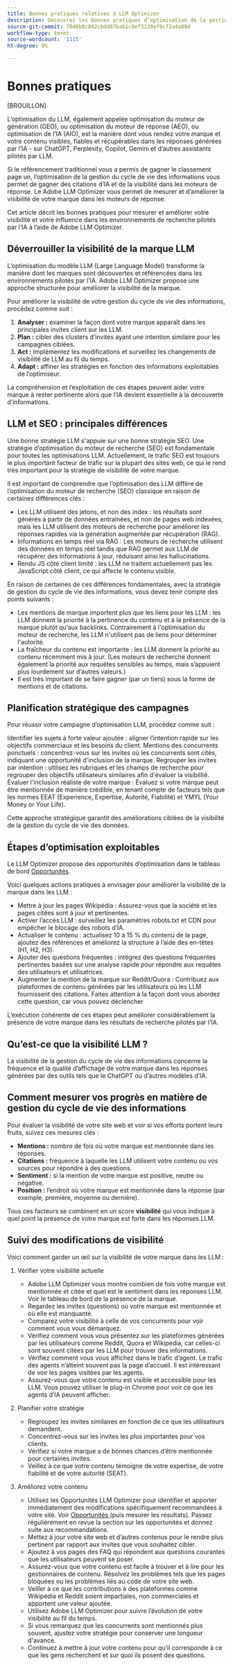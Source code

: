 ```yaml
---
title: Bonnes pratiques relatives à LLM Optimizer
description: Découvrez les bonnes pratiques d’optimisation de la gestion du cycle de vie des informations pour accroître la visibilité de la marque dans la recherche IA. Informations pour l’évaluation et l’optimisation du contenu.
source-git-commit: 70d0b8c042cbdd87bab1c9ef3139af9c72a4a09d
workflow-type: tm+mt
source-wordcount: '1115'
ht-degree: 0%

---
```



# Bonnes pratiques

[BROUILLON]

L’optimisation du LLM, également appelée optimisation du moteur de génération (GEO), ou optimisation du moteur de réponse (AEO), ou optimisation de l’IA (AIO), est la manière dont vous rendez votre marque et votre contenu visibles, fiables et récupérables dans les réponses générées par l’IA - sur ChatGPT, Perplexity, Copilot, Gemini et d’autres assistants pilotés par LLM.

Si le référencement traditionnel vous a permis de gagner le classement page un, l’optimisation de la gestion du cycle de vie des informations vous permet de gagner des citations d’IA et de la visibilité dans les moteurs de réponse. Le Adobe LLM Optimizer vous permet de mesurer et d’améliorer la visibilité de votre marque dans les moteurs de réponse.

Cet article décrit les bonnes pratiques pour mesurer et améliorer votre visibilité et votre influence dans les environnements de recherche pilotés par l’IA à l’aide de Adobe LLM Optimizer.

## Déverrouiller la visibilité de la marque LLM

L’optimisation du modèle LLM (Large Language Model) transforme la manière dont les marques sont découvertes et référencées dans les environnements pilotés par l’IA. Adobe LLM Optimizer propose une approche structurée pour améliorer la visibilité de la marque.

Pour améliorer la visibilité de votre gestion du cycle de vie des informations, procédez comme suit :

1. **Analyser :** examiner la façon dont votre marque apparaît dans les principales invites client sur les LLM.
2. **Plan :** cibler des clusters d’invites ayant une intention similaire pour les campagnes ciblées.
3. **Act :** Implémentez les modifications et surveillez les changements de visibilité de LLM au fil du temps.
4. **Adapt :** affiner les stratégies en fonction des informations exploitables de l’optimiseur.

<!--insert image-->

La compréhension et l’exploitation de ces étapes peuvent aider votre marque à rester pertinente alors que l’IA devient essentielle à la découverte d’informations.

## LLM et SEO : principales différences

Une bonne stratégie LLM s&#39;appuie sur une bonne stratégie SEO. Une stratégie d’optimisation du moteur de recherche (SEO) est fondamentale pour toutes les optimisations LLM. Actuellement, le trafic SEO est toujours le plus important facteur de trafic sur la plupart des sites web, ce qui le rend très important pour la stratégie de visibilité de votre marque.

Il est important de comprendre que l’optimisation des LLM diffère de l’optimisation du moteur de recherche (SEO) classique en raison de certaines différences clés :

* Les LLM utilisent des jetons, et non des index : les résultats sont générés à partir de données entraînées, et non de pages web indexées, mais les LLM utilisent des moteurs de recherche pour améliorer les réponses rapides via la génération augmentée par récupération (RAG).
* Informations en temps réel via RAG : Les moteurs de recherche utilisent des données en temps réel tandis que RAG permet aux LLM de récupérer des informations à jour, réduisant ainsi les hallucinations.
* Rendu JS côté client limité : les LLM ne traitent actuellement pas les JavaScript côté client, ce qui affecte le contenu visible.

En raison de certaines de ces différences fondamentales, avec la stratégie de gestion du cycle de vie des informations, vous devez tenir compte des points suivants :

* Les mentions de marque importent plus que les liens pour les LLM : les LLM donnent la priorité à la pertinence du contenu et à la présence de la marque plutôt qu’aux backlinks. Contrairement à l&#39;optimisation du moteur de recherche, les LLM n&#39;utilisent pas de liens pour déterminer l&#39;autorité.
* La fraîcheur du contenu est importante : les LLM donnent la priorité au contenu récemment mis à jour. (Les moteurs de recherche donnent également la priorité aux requêtes sensibles au temps, mais s’appuient plus lourdement sur d’autres valeurs.)
* Il est très important de se faire gagner (par un tiers) sous la forme de mentions et de citations.

## Planification stratégique des campagnes

Pour réussir votre campagne d’optimisation LLM, procédez comme suit :

Identifier les sujets à forte valeur ajoutée : aligner l’intention rapide sur les objectifs commerciaux et les besoins du client.
Mentions des concurrents ponctuels : concentrez-vous sur les invites où les concurrents sont cités, indiquant une opportunité d&#39;inclusion de la marque.
Regrouper les invites par intention : utilisez les rubriques et les champs de recherche pour regrouper des objectifs utilisateurs similaires afin d&#39;évaluer la visibilité.
Évaluer l&#39;inclusion réaliste de votre marque : Évaluez si votre marque peut être mentionnée de manière crédible, en tenant compte de facteurs tels que les normes EEAT (Experience, Expertise, Autorité, Fiabilité) et YMYL (Your Money or Your Life).

Cette approche stratégique garantit des améliorations ciblées de la visibilité de la gestion du cycle de vie des données.


## Étapes d’optimisation exploitables

Le LLM Optimizer propose des opportunités d’optimisation dans le tableau de bord [Opportunités](/help/dashboards/opportunities.md).

Voici quelques actions pratiques à envisager pour améliorer la visibilité de la marque dans les LLM :

* Mettre à jour les pages Wikipédia : Assurez-vous que la société et les pages citées sont à jour et pertinentes.
* Activer l’accès LLM : surveillez les paramètres robots.txt et CDN pour empêcher le blocage des robots d’IA.
* Actualiser le contenu : actualisez 10 à 15 % du contenu de la page, ajoutez des références et améliorez la structure à l’aide des en-têtes (H1, H2, H3).
* Ajouter des questions fréquentes : intégrez des questions fréquentes pertinentes basées sur une analyse rapide pour répondre aux requêtes des utilisateurs et utilisatrices.
* Augmenter la mention de la marque sur Reddit/Quora : Contribuez aux plateformes de contenu générées par les utilisateurs où les LLM fournissent des citations. Faites attention à la façon dont vous abordez cette question, car vous pouvez déclencher

L’exécution cohérente de ces étapes peut améliorer considérablement la présence de votre marque dans les résultats de recherche pilotés par l’IA.



## Qu’est-ce que la visibilité LLM ?

La visibilité de la gestion du cycle de vie des informations concerne la fréquence et la qualité d’affichage de votre marque dans les réponses générées par des outils tels que le ChatGPT ou d’autres modèles d’IA.

## Comment mesurer vos progrès en matière de gestion du cycle de vie des informations

Pour évaluer la visibilité de votre site web et voir si vos efforts portent leurs fruits, suivez ces mesures clés :

* **Mentions :** nombre de fois où votre marque est mentionnée dans les réponses.
* **Citations :** fréquence à laquelle les LLM utilisent votre contenu ou vos sources pour répondre à des questions.
* **Sentiment :** si la mention de votre marque est positive, neutre ou négative.
* **Position :** l’endroit où votre marque est mentionnée dans la réponse (par exemple, première, moyenne ou dernière).

Tous ces facteurs se combinent en un score **visibilité** qui vous indique à quel point la présence de votre marque est forte dans les réponses LLM.

## Suivi des modifications de visibilité

Voici comment garder un œil sur la visibilité de votre marque dans les LLM :

1. Vérifier votre visibilité actuelle
   * Adobe LLM Optimizer vous montre combien de fois votre marque est mentionnée et citée et quel est le sentiment dans les réponses LLM. Voir le tableau de bord de la présence de la marque.
   * Regardez les invites (questions) où votre marque est mentionnée et où elle est manquante.
   * Comparez votre visibilité à celle de vos concurrents pour voir comment vous vous démarquez.
   * Vérifiez comment vous vous présentez sur les plateformes générées par les utilisateurs comme Reddit, Quora et Wikipedia, car celles-ci sont souvent citées par les LLM pour trouver des informations.
   * Vérifiez comment vous vous affichez dans le trafic d’agent. Le trafic des agents n’atteint souvent pas la page d’accueil. Il est intéressant de voir les pages visitées par les agents.
   * Assurez-vous que votre contenu est visible et accessible pour les LLM. Vous pouvez utiliser le plug-in Chrome pour voir ce que les agents d’IA peuvent afficher.

1. Planifier votre stratégie
   * Regroupez les invites similaires en fonction de ce que les utilisateurs demandent.
   * Concentrez-vous sur les invites les plus importantes pour vos clients.
   * Vérifiez si votre marque a de bonnes chances d’être mentionnée pour certaines invites.
   * Veillez à ce que votre contenu témoigne de votre expertise, de votre fiabilité et de votre autorité (SEAT).

1. Améliorez votre contenu
   * Utilisez les Opportunités LLM Optimizer pour identifier et apporter immédiatement des modifications spécifiquement recommandées à votre site. Voir [ Opportunités ](/help/dashboards/opportunities.md) (puis mesurer les résultats). Passez régulièrement en revue la section sur les opportunités et donnez suite aux recommandations.
   * Mettez à jour votre site web et d’autres contenus pour le rendre plus pertinent par rapport aux invites que vous souhaitez cibler.
   * Ajoutez à vos pages des FAQ qui répondent aux questions courantes que les utilisateurs peuvent se poser.
   * Assurez-vous que votre contenu est facile à trouver et à lire pour les gestionnaires de contenu. Résolvez les problèmes tels que les pages bloquées ou les problèmes liés au code de votre site web.
   * Veiller à ce que les contributions à des plateformes comme Wikipédia et Reddit soient impartiales, non commerciales et apportent une valeur ajoutée.
   * Utilisez Adobe LLM Optimizer pour suivre l’évolution de votre visibilité au fil du temps.
   * Si vous remarquez que les concurrents sont mentionnés plus souvent, ajustez votre stratégie pour conserver une longueur d&#39;avance.
   * Continuez à mettre à jour votre contenu pour qu’il corresponde à ce que les gens recherchent et sur quoi ils posent des questions.


<!-- Use the "Share of Voice" feature to see which competitors are dominating specific topics and adjust your strategy accordingly.-->

<!-- Purpose: Measure how much of the conversation your brand owns compared to competitors.
Insight:

This feature shows the percentage of visibility your brand has for specific topics compared to competitors.


Best Practice:

Use this insight to identify gaps in your visibility and focus on improving your presence in under-performing topics.-->

<!--6. Content Visibility

Purpose: Ensure LLMs can access and render your content.
Insight:

The dashboard compares what LLMs can see versus what is actually on your page.
It provides a percentage of content visibility, highlighting areas where LLMs may only see a small portion of your page due to client-side rendering issues.


Best Practice:

Use nametbd feature to render static HTML versions of your pages for LLM bots, ensuring full content visibility.
Address issues like blocked pages, robots.txt restrictions, and client-side rendering problems.-->



